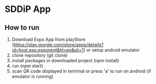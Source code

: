 # SDDiP App #

## How to run ##

1. Download Expo App from playStore (https://play.google.com/store/apps/details?id=host.exp.exponent&hl=en&pli=1) or setup android emulator
2. clone repository (git clone)
3. install packages in downloaded project (npm install)
4. run (npm start)
5. scan QR code displayed in terminal or press 'a' to run on android (if emulator is running)